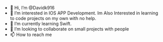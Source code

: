 - 👋 Hi, I’m @Davidk916
- 👀 I’m interested in IOS APP Development. Im Also Interested in learning to code projects on my own with no help.
- 🌱 I’m currently learning Swift.
- 💞️ I’m looking to collaborate on small projects with people
- 📫 How to reach me

<!---
Davidk916/Davidk916 is a ✨ special ✨ repository because its `README.md` (this file) appears on your GitHub profile.
You can click the Preview link to take a look at your changes.
--->
